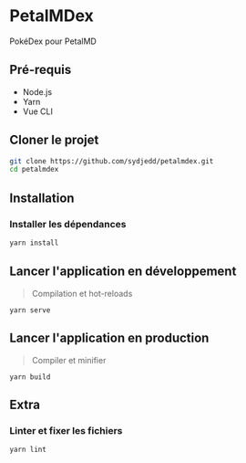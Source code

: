 # PetalMDex

PokéDex pour PetalMD

## Pré-requis

* Node.js
* Yarn
* Vue CLI

## Cloner le projet

```bash
git clone https://github.com/sydjedd/petalmdex.git
cd petalmdex
```
## Installation

### Installer les dépendances

```bash
yarn install
```

## Lancer l'application en développement

> Compilation et hot-reloads

```
yarn serve
```

## Lancer l'application en production

> Compiler et minifier

```
yarn build
```

## Extra

### Linter et fixer les fichiers

```
yarn lint
```
